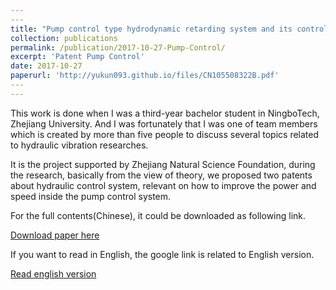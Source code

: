 ```yaml
---
​---
title: "Pump control type hydrodynamic retarding system and its control method"
collection: publications
permalink: /publication/2017-10-27-Pump-Control/
excerpt: 'Patent Pump Control'
date: 2017-10-27
paperurl: 'http://yukun093.github.io/files/CN105508322B.pdf'
​---
---
```


This work is done when I was a third-year bachelor student in NingboTech, Zhejiang University. And I was fortunately that I was one of team members which is created by more than five people to discuss several topics related to hydraulic vibration researches.

It is the project supported by Zhejiang Natural Science Foundation, during the research, basically from the view of theory, we proposed two patents about hydraulic control system, relevant on how to improve the power and speed inside the pump control system.

For the full contents(Chinese), it could be downloaded as following link.

[Download paper here](http://academicpages.github.io/files/CN105508324B.pdf)

If you want to read in English, the google link is related to English version.

[Read english version](https://patents.google.com/patent/CN105508322B/en)
